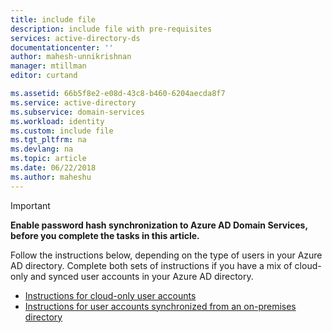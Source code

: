 ```yaml
---
title: include file
description: include file with pre-requisites
services: active-directory-ds
documentationcenter: ''
author: mahesh-unnikrishnan
manager: mtillman
editor: curtand

ms.assetid: 66b5f8e2-e08d-43c8-b460-6204aecda8f7
ms.service: active-directory
ms.subservice: domain-services
ms.workload: identity
ms.custom: include file
ms.tgt_pltfrm: na
ms.devlang: na
ms.topic: article
ms.date: 06/22/2018
ms.author: maheshu
---
```


> [!IMPORTANT]
> **Enable password hash synchronization to Azure AD Domain Services, before you complete the tasks in this article.**
>
> Follow the instructions below, depending on the type of users in your Azure
> AD directory. Complete both sets of instructions if you have a mix of cloud-only
> and synced user accounts in your Azure AD directory.
> - [Instructions for cloud-only user accounts](../articles/active-directory-domain-services/active-directory-ds-getting-started-password-sync.md)
> - [Instructions for user accounts synchronized from an on-premises directory](../articles/active-directory-domain-services/active-directory-ds-getting-started-password-sync-synced-tenant.md)
